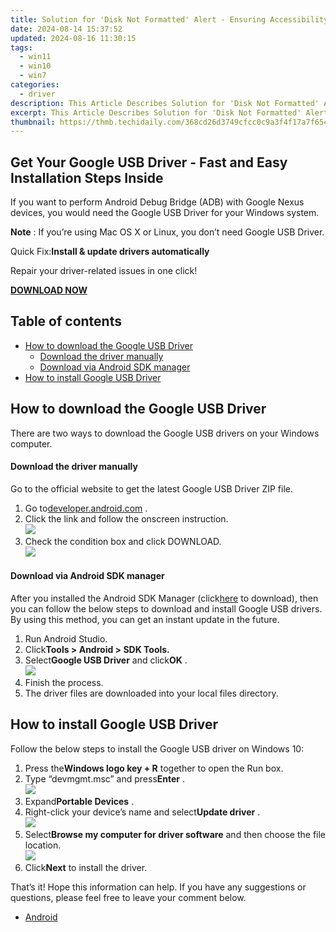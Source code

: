 ```yaml
---
title: Solution for 'Disk Not Formatted' Alert - Ensuring Accessibility and Usage
date: 2024-08-14 15:37:52
updated: 2024-08-16 11:30:15
tags:
  - win11
  - win10
  - win7
categories:
  - driver
description: This Article Describes Solution for 'Disk Not Formatted' Alert - Ensuring Accessibility and Usage
excerpt: This Article Describes Solution for 'Disk Not Formatted' Alert - Ensuring Accessibility and Usage
thumbnail: https://thmb.techidaily.com/368cd26d3749cfcc0c9a3f4f17a7f654d421407edf74d20f4dbbf4dfcbdaf09d.jpg
---
```


## Get Your Google USB Driver - Fast and Easy Installation Steps Inside

If you want to perform Android Debug Bridge (ADB) with Google Nexus devices, you would need the Google USB Driver for your Windows system.

**Note** : If you’re using Mac OS X or Linux, you don’t need Google USB Driver.

 Quick Fix:**Install & update drivers automatically**

 Repair your driver-related issues in one click!

[**DOWNLOAD NOW**](https://tools.techidaily.com/drivereasy/download/)

## Table of contents

* [How to download the Google USB Driver](https://tools.techidaily.com/drivereasy/download/)  
  * [Download the driver manually](https://tools.techidaily.com/drivereasy/download/)  
  * [Download via Android SDK manager](https://tools.techidaily.com/drivereasy/download/)
* [How to install Google USB Driver](https://tools.techidaily.com/drivereasy/download/)

## How to download the Google USB Driver

 There are two ways to download the Google USB drivers on your Windows computer.

#### Download the driver manually

Go to the official website to get the latest Google USB Driver ZIP file.

1. Go to[developer.android.com](https://developer.android.com/studio/run/win-usb) .
2. Click the link and follow the onscreen instruction.  
![](https://images.drivereasy.com/wp-content/uploads/2019/08/g.jpg)
3. Check the condition box and click DOWNLOAD.  
![](https://images.drivereasy.com/wp-content/uploads/2019/08/gg.jpg)

#### Download via Android SDK manager

 After you installed the Android SDK Manager (click[here](https://developer.android.com/studio/preview/) to download), then you can follow the below steps to download and install Google USB drivers. By using this method, you can get an instant update in the future.

1. Run Android Studio.
2. Click**Tools > Android > SDK Tools.**
3. Select**Google USB Driver** and click**OK** .  
![](https://images.drivereasy.com/wp-content/uploads/2019/08/sdk-manager-windows-usb_2x.png)
4. Finish the process.
5. The driver files are downloaded into your local files directory.

## How to install Google USB Driver

Follow the below steps to install the Google USB driver on Windows 10:

1. Press the**Windows logo key + R** together to open the Run box.
2. Type “devmgmt.msc” and press**Enter** .  
![](https://images.drivereasy.com/wp-content/uploads/2019/07/device-manager-2.jpg)
3. Expand**Portable Devices** .
4. Right-click your device’s name and select**Update driver** .  
![](https://images.drivereasy.com/wp-content/uploads/2019/08/usb1.jpg)
5. Select**Browse my computer for driver software** and then choose the file location.  
![](https://images.drivereasy.com/wp-content/uploads/2019/08/usb.jpg)
6. Click**Next** to install the driver.

 That’s it! Hope this information can help. If you have any suggestions or questions, please feel free to leave your comment below.

* [Android](https://tools.techidaily.com/drivereasy/download/)

<ins class="adsbygoogle"
     style="display:block"
     data-ad-format="autorelaxed"
     data-ad-client="ca-pub-7571918770474297"
     data-ad-slot="1223367746"></ins>



<ins class="adsbygoogle"
     style="display:block"
     data-ad-client="ca-pub-7571918770474297"
     data-ad-slot="8358498916"
     data-ad-format="auto"
     data-full-width-responsive="true"></ins>
